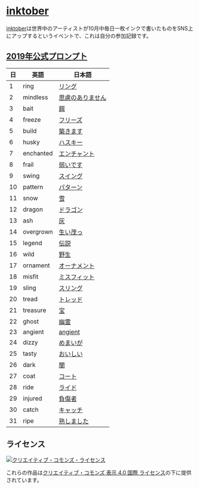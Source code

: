# [inktober](https://inktober.com/)
[inktober](https://inktober.com/)は世界中のアーティストが10月中毎日一枚インクで書いたものをSNS上にアップするというイベントで、これは自分の参加記録です。

## [2019年公式プロンプト](https://inktober.com/rules)

| 日 | 英語 | 日本語 |
| --- | --- | --- |
| 1 | ring | [リング](https://ejje.weblio.jp/content/ring) |
| 2 | mindless | [思慮のありません](https://ejje.weblio.jp/content/mindless) |
| 3 | bait | [餌](https://ejje.weblio.jp/content/bait) |
| 4 | freeze | [フリーズ](https://ejje.weblio.jp/content/freeze) |
| 5 | build | [築きます](https://ejje.weblio.jp/content/build) |
| 6 | husky | [ハスキー](https://ejje.weblio.jp/content/husky) |
| 7 | enchanted | [エンチャント](https://ejje.weblio.jp/content/enchanted) |
| 8 | frail | [弱いです](https://ejje.weblio.jp/content/frail) |
| 9 | swing | [スイング](https://ejje.weblio.jp/content/swing) |
| 10 | pattern | [パターン](https://ejje.weblio.jp/content/pattern) |
| 11 | snow | [雪](https://ejje.weblio.jp/content/snow) |
| 12 | dragon | [ドラゴン](https://ejje.weblio.jp/content/dragon) |
| 13 | ash | [灰](https://ejje.weblio.jp/content/ash) |
| 14 | overgrown | [生い茂っ](https://ejje.weblio.jp/content/overgrown) |
| 15 | legend | [伝説](https://ejje.weblio.jp/content/legend) |
| 16 | wild | [野生](https://ejje.weblio.jp/content/wild) |
| 17 | ornament | [オーナメント](https://ejje.weblio.jp/content/ornament) |
| 18 | misfit | [ミスフィット](https://ejje.weblio.jp/content/misfit) |
| 19 | sling | [スリング](https://ejje.weblio.jp/content/sling) |
| 20 | tread | [トレッド](https://ejje.weblio.jp/content/tread) |
| 21 | treasure | [宝](https://ejje.weblio.jp/content/treasure) |
| 22 | ghost | [幽霊](https://ejje.weblio.jp/content/ghost) |
| 23 | angient | [angient](https://ejje.weblio.jp/content/angient) |
| 24 | dizzy | [めまいが](https://ejje.weblio.jp/content/dizzy) |
| 25 | tasty | [おいしい](https://ejje.weblio.jp/content/tasty) |
| 26 | dark | [闇](https://ejje.weblio.jp/content/dark) |
| 27 | coat | [コート](https://ejje.weblio.jp/content/coat) |
| 28 | ride | [ライド](https://ejje.weblio.jp/content/ride) |
| 29 | injured | [負傷者](https://ejje.weblio.jp/content/injured) |
| 30 | catch | [キャッチ](https://ejje.weblio.jp/content/catch) |
| 31 | ripe | [熟しました](https://ejje.weblio.jp/content/ripe) |

## ライセンス

[![クリエイティブ・コモンズ・ライセンス](https://i.creativecommons.org/l/by/4.0/88x31.png)](http://creativecommons.org/licenses/by/4.0/)

これらの作品は[クリエイティブ・コモンズ 表示 4.0 国際 ライセンス](http://creativecommons.org/licenses/by/4.0/)の下に提供されています。
